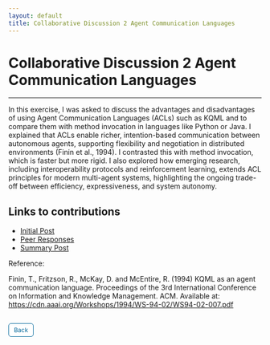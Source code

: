 ```yaml
---
layout: default
title: Collaborative Discussion 2 Agent Communication Languages
---
```

# Collaborative Discussion 2 Agent Communication Languages

---


In this exercise, I was asked to discuss the advantages and disadvantages of using Agent Communication Languages (ACLs) such as KQML and to compare them with method invocation in languages like Python or Java. I explained that ACLs enable richer, intention-based communication between autonomous agents, supporting flexibility and negotiation in distributed environments (Finin et al., 1994). I contrasted this with method invocation, which is faster but more rigid. I also explored how emerging research, including interoperability protocols and reinforcement learning, extends ACL principles for modern multi-agent systems, highlighting the ongoing trade-off between efficiency, expressiveness, and system autonomy.


## Links to contributions

- <a href="pdf/Initial post discussion 2.pdf" target="_blank" rel="noopener noreferrer">Initial Post</a>
- <a href="pdf/Peer Response discussion 2.pdf" target="_blank" rel="noopener noreferrer">Peer Responses</a>
- <a href="pdf/Summary post discussion 2.pdf" target="_blank" rel="noopener noreferrer">Summary Post</a>

Reference: 

Finin, T., Fritzson, R., McKay, D. and McEntire, R. (1994) KQML as an agent communication language. Proceedings of the 3rd International Conference on Information and Knowledge Management. ACM. Available at: https://cdn.aaai.org/Workshops/1994/WS-94-02/WS94-02-007.pdf

<style>
  .back-button {
    display: inline-block;
    background-color: white;
    color: #006699;
    text-decoration: none;
    padding: 5px 10px; /* Reduced padding for a smaller button */
    font-size: 12px; /* Smaller font size */
    border: 1px solid #006699; /* Thinner border */
    border-radius: 5px;
    cursor: pointer;
    transition: background-color 0.3s, color 0.3s;
    margin: 15px 0; /* Adds space above and below the button */
  }
  .back-button:hover {
    background-color: #006699;
    color: white;
 }
</style>

<div class="button-container">
  <a href="https://dzervenes.github.io/machine-learning/" class="back-button">Back</a>
</div>
